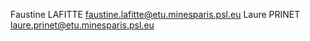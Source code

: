 Faustine LAFITTE <faustine.lafitte@etu.minesparis.psl.eu>
Laure PRINET <laure.prinet@etu.minesparis.psl.eu>